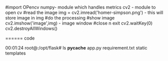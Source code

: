 #import OPencv
numpy- module which handles metrics
cv2 - module to open cv
#read the image
img = cv2.imread('homer-simpson.png') - this will store image in img
#do the processing
#show image
cv2.imshow('image',img) - image window
#close n exit
cv2.waitKey(0)
cv2.destroyAllWindows()

====== code

00:01:24 root@:/opt/flask# ls
__pycache__  app.py  requirement.txt  static  templates
